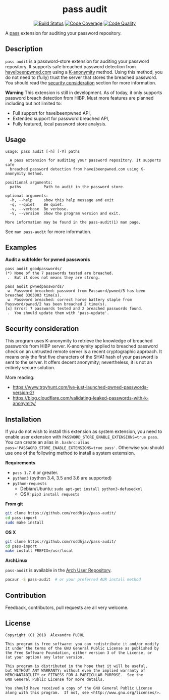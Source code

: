 <h1 align="center">pass audit</h1>
<p align="center">
    <a href="https://travis-ci.org/roddhjav/pass-audit">
        <img src="https://img.shields.io/travis/roddhjav/pass-audit/master.svg"
            alt="Build Status"></a>
    <a href="https://www.codacy.com/app/roddhjav/pass-audit">
        <img src="https://img.shields.io/codacy/coverage/593851adcd354d179bf5b5b43eac0440/master.svg"
	          alt="Code Coverage" /></a>
    <a href="https://www.codacy.com/app/roddhjav/pass-audit">
        <img src="https://img.shields.io/codacy/grade/593851adcd354d179bf5b5b43eac0440/master.svg"
            alt="Code Quality"></a>
</p>
<p align="center">

  A [pass][pass] extension for auditing your password repository.

</p>

## Description
`pass audit` is a password-store extension for auditing your password repository.
It supports safe breached password detection from [haveibeenpwned.com][HIBP]
using a [K-anonymity][Kanonymity] method. Using this method, you do not need to
(fully) trust the server that stores the breached password. You should read the
[security consideration](#security-consideration) section for more information.

**Warning** This extension is still in development. As of today, it only
supports password breach detection from HIBP. Must more features are planned
including but not limited to:
* Full support for haveibeenpwned API,
* Extended support for password breached API,
* Fully featured, local password store analysis.


## Usage

```
usage: pass audit [-h] [-V] paths

  A pass extension for auditing your password repository. It supports safe
  breached password detection from haveibeenpwned.com using K-anonymity method.

positional arguments:
  paths          Path to audit in the password store.

optional arguments:
  -h, --help     show this help message and exit
  -q, --quiet    Be quiet.
  -v, --verbose  Be verbose.
  -V, --version  Show the program version and exit.

More information may be found in the pass-audit(1) man page.
```
See `man pass-audit` for more information.


## Examples

**Audit a subfolder for pwned passwords**
```
pass audit goodpasswords/
(*) None of the 7 passwords tested are breached.
 .  But it does not means they are strong.
```

```
pass audit pwnedpasswords/
 w  Password breached: password from Password/pwned/5 has been breached 3303003 time(s).
 w  Password breached: correct horse battery staple from Password/pwned/2 has been breached 2 time(s).
[x] Error: 7 passwords tested and 2 breached passwords found.
 .  You should update them with 'pass-update'.
```


## Security consideration

This program uses K-anonymity to retrieve the knowledge of breached passwords
from HIBP server. K-anonymity applied to breached password check on an untrusted
remote server is a recent cryptographic approach. It means only the first five
characters of the SHA1 hash of your password is sent to the server. It offers
decent anonymity; nevertheless, it is not an entirely secure solution.

More reading:
* https://www.troyhunt.com/ive-just-launched-pwned-passwords-version-2/
* https://blog.cloudflare.com/validating-leaked-passwords-with-k-anonymity/


## Installation
If you do not wish to install this extension as system extension, you need to
enable user extension with `PASSWORD_STORE_ENABLE_EXTENSIONS=true pass`. You can
create an alias in `.bashrc`: `alias pass='PASSWORD_STORE_ENABLE_EXTENSIONS=true pass'`.
Otherwise you should use one of the following method to install a system
extemsion.

**Requirements**
* `pass 1.7.0` or greater.
* `python3` (python 3.4, 3.5 and 3.6 are supported)
* `python-requests`
  - Debian/Ubuntu: `sudo apt-get install python3-defusedxml`
  - OSX: `pip3 install requests`

**From git**
```sh
git clone https://github.com/roddhjav/pass-audit/
cd pass-import
sudo make install
```

**OS X**
```sh
git clone https://github.com/roddhjav/pass-audit/
cd pass-import
make install PREFIX=/usr/local
```

**ArchLinux**

`pass-audit` is available in the [Arch User Repository][aur].
```sh
pacaur -S pass-audit  # or your preferred AUR install method
```


## Contribution
Feedback, contributors, pull requests are all very welcome.


## License

    Copyright (C) 2018  Alexandre PUJOL

    This program is free software: you can redistribute it and/or modify
    it under the terms of the GNU General Public License as published by
    the Free Software Foundation, either version 3 of the License, or
    (at your option) any later version.

    This program is distributed in the hope that it will be useful,
    but WITHOUT ANY WARRANTY; without even the implied warranty of
    MERCHANTABILITY or FITNESS FOR A PARTICULAR PURPOSE.  See the
    GNU General Public License for more details.

    You should have received a copy of the GNU General Public License
    along with this program.  If not, see <http://www.gnu.org/licenses/>.

[aur]: https://aur.archlinux.org/packages/pass-audit
[pass]: https://www.passwordstore.org/
[Kanonymity]: https://en.wikipedia.org/wiki/K-anonymity
[HIBP]: https://haveibeenpwned.com/
